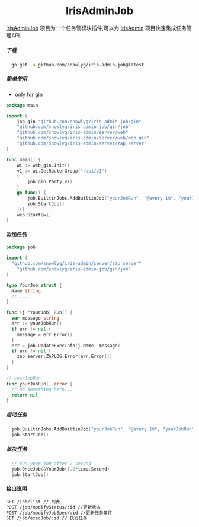 <h1 align="center">IrisAdminJob</h1>

[IrisAdminJob](https://www.github.com/snowlyg/iris-admin-job) 项目为一个任务管模块插件,可以为 [IrisAdmin](https://www.github.com/snowlyg/iris-admin) 项目快速集成任务管理API.

##### 下载

```sh
  go get -u github.com/snowlyg/iris-admin-job@latest
```

##### 简单使用

- only for gin

```go
package main

import (
	job_gin "github.com/snowlyg/iris-admin-job/gin"
	"github.com/snowlyg/iris-admin-job/gin/job"
	"github.com/snowlyg/iris-admin/server/web"
	"github.com/snowlyg/iris-admin/server/web/web_gin"
	"github.com/snowlyg/iris-admin/server/zap_server"
)

func main() {
	wi := web_gin.Init()
	v1 := wi.GetRouterGroup("/api/v1")
	{
		job_gin.Party(v1)
	}
	go func() {
		job.BuiltinJobs.AddBuiltinJob("yourJobRun", "@every 1m", "yourJobRun", &YourJob{})
		job.StartJob()
	}()
	web.Start(wi)
}

```

#### 添加任务

```go
package job

import (
  "github.com/snowlyg/iris-admin/server/zap_server"
    "github.com/snowlyg/iris-admin-job/gin/job"
)

type YourJob struct {
  Name string
  // ....
}

func (j *YourJob) Run() {
  var message string
  err := yourJobRun()
  if err != nil {
    message = err.Error()
  }
  err = job.UpdateExecInfo(j.Name, message)
  if err != nil {
    zap_server.ZAPLOG.Error(err.Error())
  }
}

// yourJobRun
func yourJobRun() error {
  // do something here...
  return nil
}

```

##### 启动任务

```go
  job.BuiltinJobs.AddBuiltinJob("yourJobRun", "@every 1m", "yourJobRun", &YourJob{})
  job.StartJob()
```

##### 单次任务

```go
  // run your job after 2 second 
  job.OnceJob(&YourJob{},2*time.Second)
  job.StartJob()
```

#### 接口说明

```txt
GET /job/list // 列表
POST /job/modifyStatus/:id //更新状态
POST /job/modifyJobSpec/:id //更新任务条件
GET /job/execJob/:id // 执行任务
```
